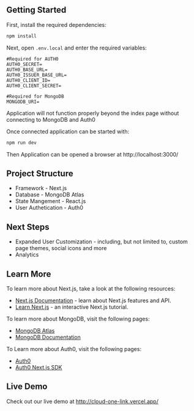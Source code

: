 
## Getting Started

First, install the required dependencies:

```bash
npm install
```
Next, open `.env.local` and enter the required variables:  
```
#Required for AUTH0
AUTH0_SECRET=
AUTH0_BASE_URL=
AUTH0_ISSUER_BASE_URL=
AUTH0_CLIENT_ID=
AUTH0_CLIENT_SECRET=

#Required for MongoDB
MONGODB_URI=

```
Application will not function properly beyond the index page without connecting to MongoDB and Auth0

Once connected application can be started with: 
```bash
npm run dev
```

Then Application can be opened a browser at http://localhost:3000/
## Project Structure 
- Framework - Next.js 
- Database - MongoDB Atlas 
- State Mangement - React.js
- User Authetication - Auth0

## Next Steps
- Expanded User Customization - including, but not limited to, custom page themes, social icons and more
- Analytics 
## Learn More

To learn more about Next.js, take a look at the following resources:

- [Next.js Documentation](https://nextjs.org/docs) - learn about Next.js features and API.
- [Learn Next.js](https://nextjs.org/learn) - an interactive Next.js tutorial.

To learn more about MongoDB, visit the following pages:

- [MongoDB Atlas](https://www.mongodb.com/cloud/atlas)
- [MongoDB Documentation](https://docs.mongodb.com/)

To Learn more about Auth0, visit the following pages:

- [Auth0](https://auth0.com/)
- [Auth0 Next.js SDK](https://github.com/auth0/nextjs-auth0)

## Live Demo

Check out our live demo at http://cloud-one-link.vercel.app/  
